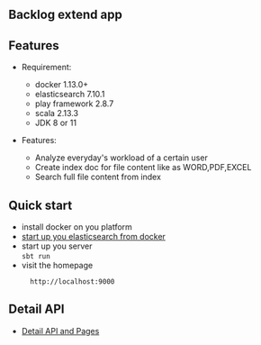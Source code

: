 ## Backlog extend app

## Features

- Requirement:
    - docker 1.13.0+
    - elasticsearch 7.10.1
    - play framework 2.8.7    
    - scala 2.13.3
    - JDK 8 or 11
    
    
- Features:
    - Analyze everyday's workload of a certain user
    - Create index doc for file content like as WORD,PDF,EXCEL
    - Search full file content from index
    
    
## Quick start

- install docker on you platform
-  [start up you elasticsearch from docker](Use_ES_In_Docker_ReadMe.md)
- start up you server  
    ```sbt run```
- visit the homepage
    ```
      http://localhost:9000
    ```
 
## Detail API
- [Detail API and Pages](API_ReadMe.md)